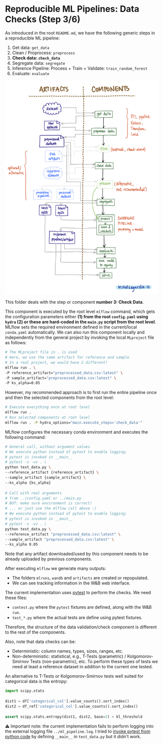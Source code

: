 # Reproducible ML Pipelines: Data Checks (Step 3/6)

As introduced in the root `README.md`, we have the following generic steps in a reproducible ML pipeline:

1. Get data: `get_data`
2. Clean / Proprocess: `preprocess`
3. **Check data: `check_data`**
4. Segregate data: `segregate`
5. Inference Pipeline: Process + Train + Validate: `train_random_forest`
6. Evaluate: `evaluate`

![Generic Reproducible Pipeline](../assets/Reproducible_Pipeline.png)

This folder deals with the step or component **number 3: Check Data**.

This component is executed by the root level `mlflow` command, which gets the configuration parameters either **(1) from the root `config.yaml` using `hydra` (2) or these are hard-coded in the `main.py` script from the root level**. MLflow sets the required environment defined in the current/local `conda.yaml` automatically. We can also run this component locally and independently from the general project by invoking the local `MLproject` file as follows:

```bash
# The MLproject file in . is used
# Here, we use the same artifact for reference and sample
# In a real project, we would have 2 different!
mlflow run . \
-P reference_artifact="preprocessed_data.csv:latest" \
-P sample_artifact="preprocessed_data.csv:latest" \
-P ks_alpha=0.05
```

However, my recommended approach is to first run the entire pipeline once and then the selected components from the root level:

```bash
# Execute everything once at root level
mlflow run .
# Run selected components at root level
mlflow run . -P hydra_options="main.execute_steps='check_data'"
```

MLflow configures the necessary conda environment and executes the following command:

```bash
# General call, without argument values
# We execute python instead of pytest to enable logging;
# pytest is invoked in __main__
# pytest -s -vv . \
python test_data.py \
--reference_artifact {reference_artifact} \
--sample_artifact {sample_artifact} \
--ks_alpha {ks_alpha}

# Call with real arguments
# from ../config.yaml or ../main.py
# BUT: make sure environment is correct!
# ... or just use the mlflow call above :)
# We execute python instead of pytest to enable logging;
# pytest is invoked in __main__
# pytest -s -vv . \
python test_data.py \
--reference_artifact "preprocessed_data.csv:latest" \
--sample_artifact "preprocessed_data.csv:latest" \
--ks_alpha 0.05
```

Note that any artifact downloaded/used by this component needs to be already uploaded by previous components.

After executing `mlflow` we generate many outputs:

- The folders `mlruns`, `wandb` and `artifacts` are created or repopulated.
- We can see tracking information in the W&B web interface.

The current implementation uses [pytest](https://docs.pytest.org/en/7.1.x/) to perform the checks. We need these files:

- `contest.py` where the `pytest` fixtures are defined, along with the W&B `run`.
- `test_*.py` where the actual tests are define using pytest fixtures.

Therefore, the structure of the data validation/check component is different to the rest of the components.

Also, note that data checks can be:

- Deterministic: column names, types, sizes, ranges, etc.
- Non-deterministic: statistical, e.g., T-Tests (parametric) / Kolgomorov-Smirnov Tests (non-parametric), etc. To perform these types of tests we need at least a reference dataset in addition to the current one tested.

An alternative to T-Tests or Kolgomorov-Smirnov tests well suited for categorical data is the entropy:

```python
import scipy.stats

dist1 = df['categorical_col'].value_counts().sort_index()
dist2 = df_ref['categorical_col'].value_counts().sort_index()

assert scipy.stats.entropy(dist1, dist2, base=2) < kl_threshold
```

:warning: Important note: the current implementation fails to perform logging into the external logging file `../ml_pipeline.log`. I tried to [invoke pytest from python code](hhttps://docs.pytest.org/en/7.1.x/how-to/usage.html#calling-pytest-from-python-code) by defining `__main__`  in `test_data.py` but it didn't work.
